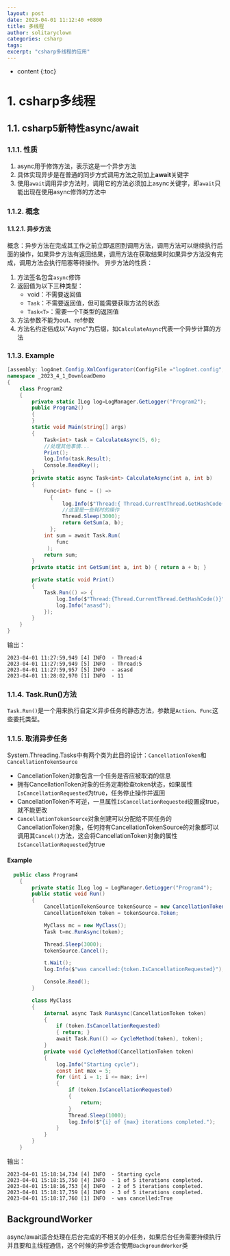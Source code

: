 ```yaml
---
layout: post
date: 2023-04-01 11:12:40 +0800
title: 多线程
author: solitaryclown
categories: csharp
tags: 
excerpt: "csharp多线程的应用"
---
```

* content
{:toc}

# 1. csharp多线程
## 1.1. csharp5新特性async/await
### 1.1.1. 性质
1. async用于修饰方法，表示这是一个异步方法
2. 具体实现异步是在普通的同步方式调用方法之前加上**await**关键字
3. 使用`await`调用异步方法时，调用它的方法必须加上async关键字，即`await`只能出现在使用async修饰的方法中

### 1.1.2. 概念
#### 1.1.2.1. 异步方法
概念：异步方法在完成其工作之前立即返回到调用方法，调用方法可以继续执行后面的操作，如果异步方法有返回结果，调用方法在获取结果时如果异步方法没有完成，调用方法会执行阻塞等待操作。
异步方法的性质：
1. 方法签名包含`async`修饰
2. 返回值为以下三种类型：
   + void：不需要返回值
   + `Task`：不需要返回值，但可能需要获取方法的状态
   + `Task<T>`：需要一个T类型的返回值
3. 方法参数不能为out、ref参数
4. 方法名约定俗成以"Async"为后缀，如`CalculateAsync`代表一个异步计算的方法

### 1.1.3. Example
```csharp
[assembly: log4net.Config.XmlConfigurator(ConfigFile ="log4net.config",Watch =true)]
namespace _2023_4_1_DownloadDemo
{
    class Program2
    {
        private static ILog log=LogManager.GetLogger("Program2");
        public Program2()
        {
        }
        static void Main(string[] args)
        {
            Task<int> task = CalculateAsync(5, 6);
            //处理其他事情...
            Print();
            log.Info(task.Result);
            Console.ReadKey();
        }
        private static async Task<int> CalculateAsync(int a, int b)
        {
            Func<int> func = () =>
              {
                  log.Info($"Thread:{ Thread.CurrentThread.GetHashCode()}");
                  //这里是一些耗时的操作
                  Thread.Sleep(3000);
                  return GetSum(a, b);
              };
            int sum = await Task.Run(
                func
             );
            return sum;
        }
        private static int GetSum(int a, int b) { return a + b; }

        private static void Print()
        {
            Task.Run(() => {
                log.Info($"Thread:{Thread.CurrentThread.GetHashCode()}");
                log.Info("asasd");
            });
        }
    }
}
```
输出：
```
2023-04-01 11:27:59,949 [4] INFO  - Thread:4
2023-04-01 11:27:59,949 [5] INFO  - Thread:5
2023-04-01 11:27:59,957 [5] INFO  - asasd
2023-04-01 11:28:02,970 [1] INFO  - 11
```

### 1.1.4. Task.Run()方法

`Task.Run()`是一个用来执行自定义异步任务的静态方法，参数是`Action`、`Func`这些委托类型。

### 1.1.5. 取消异步任务
System.Threading.Tasks中有两个类为此目的设计：`CancellationToken`和`CancellationTokenSource`

* CancellationToken对象包含一个任务是否应被取消的信息
* 拥有CancellationToken对象的任务定期检查token状态，如果属性`IsCancellationRequested`为true，任务停止操作并返回
* CancellationToken不可逆，一旦属性`IsCancellationRequested`设置成true，就不能更改
* `CancellationTokenSource`对象创建可以分配给不同任务的CancellationToken对象，任何持有CancellationTokenSource的对象都可以调用其`Cancel()`方法，这会将CancellationToken对象的属性`IsCancellationRequested`为true

#### Example

```csharp
  public class Program4
    {
        private static ILog log = LogManager.GetLogger("Program4");
        public static void Run()
        {
            CancellationTokenSource tokenSource = new CancellationTokenSource();
            CancellationToken token = tokenSource.Token;

            MyClass mc = new MyClass();
            Task t=mc.RunAsync(token);

            Thread.Sleep(3000);
            tokenSource.Cancel();

            t.Wait();
            log.Info($"was cancelled:{token.IsCancellationRequested}");

            Console.Read();
        }

        class MyClass
        {
            internal async Task RunAsync(CancellationToken token)
            {
                if (token.IsCancellationRequested)
                { return; }
                await Task.Run(() => CycleMethod(token), token);
            }
            private void CycleMethod(CancellationToken token)
            {
                log.Info("Starting cycle");
                const int max = 5;
                for (int i = 1; i <= max; i++)
                {
                    if (token.IsCancellationRequested)
                    {
                        return;
                    }
                    Thread.Sleep(1000);
                    log.Info($"{i} of {max} iterations completed.");
                }
            }
        }
    }
```

输出：
```
2023-04-01 15:18:14,734 [4] INFO  - Starting cycle
2023-04-01 15:18:15,750 [4] INFO  - 1 of 5 iterations completed.
2023-04-01 15:18:16,753 [4] INFO  - 2 of 5 iterations completed.
2023-04-01 15:18:17,759 [4] INFO  - 3 of 5 iterations completed.
2023-04-01 15:18:17,760 [1] INFO  - was cancelled:True
```


## BackgroundWorker
async/await适合处理在后台完成的不相关的小任务，如果后台任务需要持续执行并且要和主线程通信，这个时候的异步适合使用`BackgroundWorker`类

